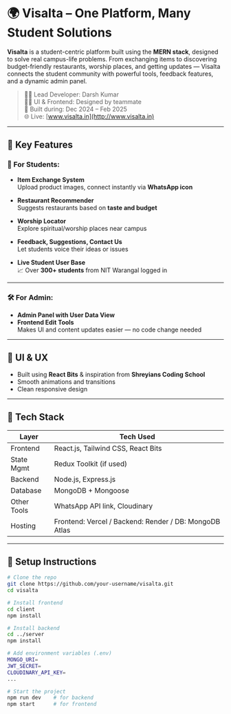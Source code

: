 # 🌍 Visalta – One Platform, Many Student Solutions

**Visalta** is a student-centric platform built using the **MERN stack**, designed to solve real campus-life problems. From exchanging items to discovering budget-friendly restaurants, worship places, and getting updates — Visalta connects the student community with powerful tools, feedback features, and a dynamic admin panel.

> 👨‍💻 Lead Developer: Darsh Kumar  
> 👨‍🎨 UI & Frontend: Designed by teammate  
> 🧠 Built during: Dec 2024 – Feb 2025  
> 🌐 Live: [www.visalta.in](http://www.visalta.in)

---

## 🚀 Key Features

### 🎒 For Students:
- **Item Exchange System**  
  Upload product images, connect instantly via **WhatsApp icon**
  
- **Restaurant Recommender**  
  Suggests restaurants based on **taste and budget**

- **Worship Locator**  
  Explore spiritual/worship places near campus

- **Feedback, Suggestions, Contact Us**  
  Let students voice their ideas or issues

- **Live Student User Base**  
  📈 Over **300+ students** from NIT Warangal logged in

---

### 🛠️ For Admin:
- **Admin Panel with User Data View**
- **Frontend Edit Tools**  
  Makes UI and content updates easier — no code change needed

---

## 🎨 UI & UX

- Built using **React Bits** & inspiration from **Shreyians Coding School**
- Smooth animations and transitions
- Clean responsive design

---

## 🧰 Tech Stack

| Layer        | Tech Used                        |
|--------------|----------------------------------|
| Frontend     | React.js, Tailwind CSS, React Bits |
| State Mgmt   | Redux Toolkit (if used)          |
| Backend      | Node.js, Express.js              |
| Database     | MongoDB + Mongoose               |
| Other Tools  | WhatsApp API link, Cloudinary    |
| Hosting      | Frontend: Vercel / Backend: Render / DB: MongoDB Atlas |

---

## 🔧 Setup Instructions

```bash
# Clone the repo
git clone https://github.com/your-username/visalta.git
cd visalta

# Install frontend
cd client
npm install

# Install backend
cd ../server
npm install

# Add environment variables (.env)
MONGO_URI=
JWT_SECRET=
CLOUDINARY_API_KEY=
...

# Start the project
npm run dev    # for backend
npm start      # for frontend

